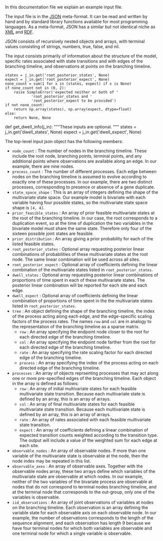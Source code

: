 In this documentation file we explain an example input file.

The input file is in the [JSON](http://json.org/) meta-format.
It can be read and written by hand and by standard library functions
available for most programming languages.
As a meta-format, JSON has a similar but not identical niche as
[XML](http://en.wikipedia.org/wiki/XML) and
[RDF](http://en.wikipedia.org/wiki/Resource_Description_Framework).

JSON consists of recursively nested objects and arrays,
with terminal values consisting of strings, numbers, true, false, and nil.

The input consists primarily of information about the structure
of the model, specific rates associated with state transitions
and with edges of the branching timeline, and observations
at points on the branching timeline.

    states = j_in.get('root_posterior_states', None)
    expect = j_in.get('root_posterior_expect', None)
    none_count = sum(1 for x in (states, expect) if x is None)
    if none_count not in (0, 2):
        raise SimpleError('expected neither or both of '
                'root_posterior_states and '
                'root_posterior_expect to be provided')
    if not none_count:
        return np.array(states), np.array(expect, dtype=float)
    else:
        return None, None


def get_dwell_info(j_in):
    """These inputs are optional.
    """
    states = j_in.get('dwell_states', None)
    expect = j_in.get('dwell_expect', None)

The top-level input json object has the following members:
 * `node_count` : The number of nodes in the branching timeline.
   These include the root node, branching points, terminal points,
   and any additional points where observations are available along an edge.
   In our example, there are nine nodes.
 * `process_count` : The number of different processes.
   Each edge between nodes on the branching timeline is assumed
   to evolve according to exactly one of these processes.
   In our example, there are two distinct processes, corresponding to
   presence or absence of a gene duplicate.
 * `state_space_shape` : This is an array of integers defining
   the shape of the multivariate state space.  Our example model
   is bivariate with each variable having four possible states,
   so the multivariate state space shape is `[4, 4]`.
 * `prior_feasible_states` : An array of prior feasible multivariate states
   at the root of the branching timeline.
   In our case, the root corresponds to a duplication event,
   so at the time of duplication the two variables in the bivariate
   model must share the same state.
   Therefore only four of the sixteen possible joint states are feasible.
 * `prior_distribution` : An array giving a prior probability for each
   of the listed feasible states.
 * `root_posterior_states` : Optional array requesting posterior
   linear combinations of probabilities of these multivariate states
   at the root node.
   The same linear combination will be used across all sites.
 * `root_posterior_expect` : Optional array of coefficients
   defining the linear combination of the multivariate states
   listed in `root_posterior_states`.
 * `dwell_states` : Optional array requesting posterior
   linear combinations of proportions of time spent in each
   of these multivariate states.
   The posterior linear combination will be reported
   for each site and each edge.
 * `dwell_expect` : Optional array of coefficients
   defining the linear combination of proportions of time
   spent in the the multivariate states listed in `root_posterior_states`.
 * `tree` : An object defining the shape of the branching timeline,
   the index of the process acting along each edge,
   and the edge-specific scaling factors of the process rates.
   The names `row` and `col` are in analogy to the representation
   of the branching timeline as a sparse matrix.
    * `row` : An array specifying the endpoint node closer to the root
      for each directed edge of the branching timeline.
    * `col` : An array specifying the endpoint node farther from the root
      for each directed edge of the branching timeline.
    * `rate` : An array specifying the rate scaling factor
      for each directed edge of the branching timeline.
    * `process` : An array specifying the index of the process
      acting on each directed edge of the branching timeline.
 * `processes` : An array of objects reprsenting processes
   that may act along one or more pre-specified edges of the branching timeline.
   Each object in the array is defined as follows:
    * `row` : An array of initial multivariate states for each
      feasible multivariate state transition.
      Because each multivariate state is defined by an array,
      this is an array of arrays.
    * `col` : An array of final multivariate states for each
      feasible multivariate state transition.
      Because each multivariate state is defined by an array,
      this is an array of arrays.
    * `rate` : An array of rates associated with each feasible
      multivariate state transition.
    * `expect` : An array of coefficients defining a linear combination
      of expected transition counts weighted according to the transition type.
      The output will include a value of the weighted sum
      for each edge at each site.
 * `observable_nodes` : An array of observable nodes.
   If more than one variable of the multivariate state is observable
   at the node, then the node index may be repeated in this list.
 * `observable_axes` : An array of observable axes.
   Together with the observable nodes array,
   these two arrays define which variables of the multivariate
   state are observable at which nodes.
   In our example, neither of the two variables of the bivariate process
   are observable at nodes that do not correspond to terminal nodes
   branching timeline, and at the terminal node that corresponds
   to the out-group, only one of the variables is observable.
 * `iid_observations` : An array of joint observations
   of variables at nodes on the branching timeline.
   Each observation is an array defining the variable state
   for each observable axis on each observable node.
   In our example, the number of observations corresponds
   to the length of the sequence alignment,
   and each observation has length 9 because we have
   four terminal nodes for which both variables are observable
   and one terminal node for which a single variable is observable.
